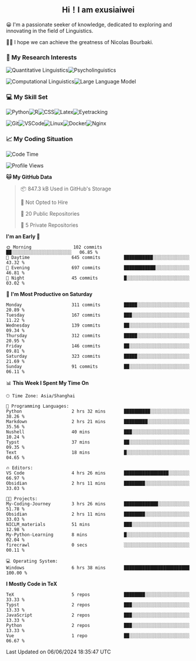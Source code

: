   

## <div align="center">Hi！I am exusiaiwei</div>  

😀 I'm a passionate seeker of knowledge, dedicated to exploring and innovating in the field of Linguistics.

🙋‍♂️ I hope we can achieve the greatness of Nicolas Bourbaki.

### 🔬 My Research Interests  

![Quantitative Linguistics](https://img.shields.io/badge/Quantitative%20Linguistics-%230072CC.svg?&style=for-the-badge&logo=appveyor&logoColor=white)![Psycholinguistics](https://img.shields.io/badge/Psycholinguistics-%2301a3a1.svg?&style=for-the-badge&logo=AWS%20Amplify&logoColor=white)

![Computational Linguistics](https://img.shields.io/badge/Computational%20Linguistics-%231877F2.svg?&style=for-the-badge&logo=Markdown&logoColor=white)![Large Language Model](https://img.shields.io/badge/Large%20Language%20Model-%23F76300.svg?&style=for-the-badge&logo=Android&logoColor=white)

### 💻 My Skill Set

![Python](https://img.shields.io/badge/Python-%2314354C.svg?style=for-the-badge&logo=python&logoColor=white&color=2AB3E3)![R](https://img.shields.io/badge/-R-276DC3?style=for-the-badge&logo=r&logoColor=white)![CSS](https://img.shields.io/badge/-CSS-1572B6?style=for-the-badge&logo=css3&logoColor=white)![Latex](https://img.shields.io/badge/-Latex-008080?style=for-the-badge&logo=latex&logoColor=white)![Eyetracking](https://img.shields.io/badge/Eyetracking-%230078D6?style=for-the-badge&logo=SearXNG&logoColor=#3050FF)

![Git](https://img.shields.io/badge/-Git-F05032?style=for-the-badge&logo=git&logoColor=white)![VSCode](https://img.shields.io/badge/-VSCode-007ACC?style=for-the-badge&logo=visual-studio-code&logoColor=white)![Linux](https://img.shields.io/badge/-Linux-FCC624?style=for-the-badge&logo=linux&logoColor=black)![Docker](https://img.shields.io/badge/-Docker-2496ED?style=for-the-badge&logo=docker&logoColor=white)![Nginx](https://img.shields.io/badge/-Nginx-009639?style=for-the-badge&logo=nginx&logoColor=white)

### 📈 My Coding Situation

<!--START_SECTION:waka-->
![Code Time](http://img.shields.io/badge/Code%20Time-167%20hrs%2025%20mins-blue)

![Profile Views](http://img.shields.io/badge/Profile%20Views-2-blue)

**🐱 My GitHub Data** 

> 📦 847.3 kB Used in GitHub's Storage 
 > 
> 🚫 Not Opted to Hire
 > 
> 📜 20 Public Repositories 
 > 
> 🔑 5 Private Repositories 
 > 
**I'm an Early 🐤** 

```text
🌞 Morning                102 commits         ██░░░░░░░░░░░░░░░░░░░░░░░   06.85 % 
🌆 Daytime                645 commits         ███████████░░░░░░░░░░░░░░   43.32 % 
🌃 Evening                697 commits         ████████████░░░░░░░░░░░░░   46.81 % 
🌙 Night                  45 commits          █░░░░░░░░░░░░░░░░░░░░░░░░   03.02 % 
```
📅 **I'm Most Productive on Saturday** 

```text
Monday                   311 commits         █████░░░░░░░░░░░░░░░░░░░░   20.89 % 
Tuesday                  167 commits         ███░░░░░░░░░░░░░░░░░░░░░░   11.22 % 
Wednesday                139 commits         ██░░░░░░░░░░░░░░░░░░░░░░░   09.34 % 
Thursday                 312 commits         █████░░░░░░░░░░░░░░░░░░░░   20.95 % 
Friday                   146 commits         ██░░░░░░░░░░░░░░░░░░░░░░░   09.81 % 
Saturday                 323 commits         █████░░░░░░░░░░░░░░░░░░░░   21.69 % 
Sunday                   91 commits          ██░░░░░░░░░░░░░░░░░░░░░░░   06.11 % 
```


📊 **This Week I Spent My Time On** 

```text
🕑︎ Time Zone: Asia/Shanghai

💬 Programming Languages: 
Python                   2 hrs 32 mins       ██████████░░░░░░░░░░░░░░░   38.26 % 
Markdown                 2 hrs 21 mins       █████████░░░░░░░░░░░░░░░░   35.56 % 
Nushell                  40 mins             ███░░░░░░░░░░░░░░░░░░░░░░   10.24 % 
Typst                    37 mins             ██░░░░░░░░░░░░░░░░░░░░░░░   09.35 % 
Text                     18 mins             █░░░░░░░░░░░░░░░░░░░░░░░░   04.65 % 

🔥 Editors: 
VS Code                  4 hrs 26 mins       █████████████████░░░░░░░░   66.97 % 
Obsidian                 2 hrs 11 mins       ████████░░░░░░░░░░░░░░░░░   33.03 % 

🐱‍💻 Projects: 
My-Coding-Journey        3 hrs 26 mins       █████████████░░░░░░░░░░░░   51.78 % 
Obsidian                 2 hrs 11 mins       ████████░░░░░░░░░░░░░░░░░   33.03 % 
NICLM_materials          51 mins             ███░░░░░░░░░░░░░░░░░░░░░░   12.98 % 
My-Python-Learning       8 mins              █░░░░░░░░░░░░░░░░░░░░░░░░   02.04 % 
firecrawl                0 secs              ░░░░░░░░░░░░░░░░░░░░░░░░░   00.11 % 

💻 Operating System: 
Windows                  6 hrs 38 mins       █████████████████████████   100.00 % 
```

**I Mostly Code in TeX** 

```text
TeX                      5 repos             ████████░░░░░░░░░░░░░░░░░   33.33 % 
Typst                    2 repos             ███░░░░░░░░░░░░░░░░░░░░░░   13.33 % 
JavaScript               2 repos             ███░░░░░░░░░░░░░░░░░░░░░░   13.33 % 
Python                   2 repos             ███░░░░░░░░░░░░░░░░░░░░░░   13.33 % 
Vue                      1 repo              ██░░░░░░░░░░░░░░░░░░░░░░░   06.67 % 
```




 Last Updated on 06/06/2024 18:35:47 UTC
<!--END_SECTION:waka-->
